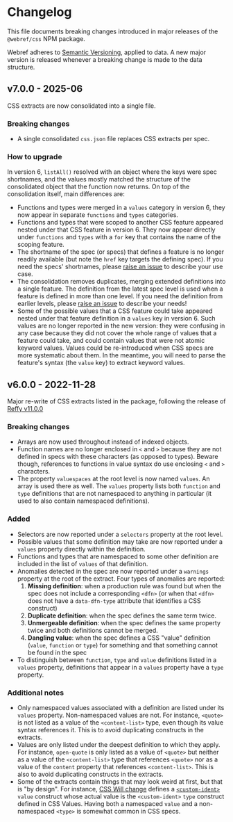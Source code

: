 # Changelog

This file documents breaking changes introduced in major releases of the
`@webref/css` NPM package.

Webref adheres to [Semantic Versioning](https://semver.org/spec/v2.0.0.html),
applied to data. A new major version is released whenever a breaking change is
made to the data structure.

## v7.0.0 - 2025-06

CSS extracts are now consolidated into a single file.

### Breaking changes

- A single consolidated `css.json` file replaces CSS extracts per spec.

### How to upgrade

In version 6, `listAll()` resolved with an object where the keys were spec shortnames, and the values mostly matched the structure of the consolidated object that the function now returns. On top of the consolidation itself, main differences are:
- Functions and types were merged in a `values` category in version 6, they now appear in separate `functions` and `types` categories.
- Functions and types that were scoped to another CSS feature appeared nested under that CSS feature in version 6. They now appear directly under `functions` and `types` with a `for` key that contains the name of the scoping feature.
- The shortname of the spec (or specs) that defines a feature is no longer readily available (but note the `href` key targets the defining spec). If you need the specs' shortnames, please [raise an issue](https://github.com/w3c/webref/issues) to describe your use case.
- The consolidation removes duplicates, merging extended definitions into a single feature. The definition from the latest spec level is used when a feature is defined in more than one level. If you need the definition from earlier levels, please [raise an issue](https://github.com/w3c/webref/issues) to describe your needs!
- Some of the possible values that a CSS feature could take appeared nested under that feature definition in a `values` key in version 6. Such values are no longer reported in the new version: they were confusing in any case because they did not cover the whole range of values that a feature could take, and could contain values that were not atomic keyword values. Values could be re-introduced when CSS specs are more systematic about them. In the meantime, you will need to parse the feature's syntax (the `value` key) to extract keyword values.


## v6.0.0 - 2022-11-28

Major re-write of CSS extracts listed in the package, following the release
of [Reffy v11.0.0](https://github.com/w3c/reffy/blob/main/CHANGELOG.md#v1100---2022-11-28)

### Breaking changes

- Arrays are now used throughout instead of indexed objects.
- Function names are no longer enclosed in `<` and `>` because they are not
defined in specs with these characters (as opposed to types). Beware though,
references to functions in value syntax do use enclosing `<` and `>` characters.
- The property `valuespaces` at the root level is now named `values`. An array
is used there as well. The `values` property lists both `function` and `type`
definitions that are not namespaced to anything in particular (it used to also
contain namespaced definitions).

### Added

- Selectors are now reported under a `selectors` property at the root level.
- Possible values that some definition may take are now reported under a
`values` property directly within the definition.
- Functions and types that are namespaced to some other definition are included
in the list of `values` of that definition.
- Anomalies detected in the spec are now reported under a `warnings` property at
the root of the extract. Four types of anomalies are reported:
  1. **Missing definition**: when a production rule was found but when the spec
  does not include a corresponding `<dfn>` (or when that `<dfn>` does not have a
  `data-dfn-type` attribute that identifies a CSS construct)
  2. **Duplicate definition**: when the spec defines the same term twice.
  3. **Unmergeable definition**: when the spec defines the same property twice
  and both definitions cannot be merged.
  4. **Dangling value**: when the spec defines a CSS "value" definition
  (`value`, `function` or `type`) for something and that something cannot be
  found in the spec
- To distinguish between `function`, `type` and `value` definitions listed in a
`values` property, definitions that appear in a `values` property have a `type`
property.

### Additional notes

- Only namespaced values associated with a definition are listed under its
`values` property. Non-namespaced values are not. For instance, `<quote>` is not
listed as a value of the `<content-list>` type, even though its value syntax
references it. This is to avoid duplicating constructs in the extracts.
- Values are only listed under the deepest definition to which they apply. For
instance, `open-quote` is only listed as a value of `<quote>` but neither as a
value of the `<content-list>` type that references `<quote>` nor as a value of
the `content` property that references `<content-list>`. This is also to avoid
duplicating constructs in the extracts.
- Some of the extracts contain things that may look weird at first, but that is
"by design". For instance, [CSS Will
change](https://drafts.csswg.org/css-will-change-1/) defines a
[`<custom-ident>`](https://drafts.csswg.org/css-will-change-1/#valdef-will-change-custom-ident)
`value` construct whose actual value is the `<custom-ident>` `type` construct
defined in CSS Values. Having both a namespaced `value` and a non-namespaced
`<type>` is somewhat common in CSS specs.
